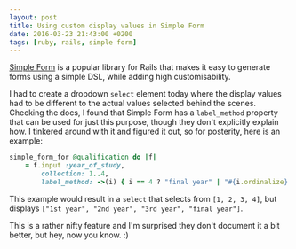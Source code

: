 ```yaml
---
layout: post
title: Using custom display values in Simple Form
date: 2016-03-23 21:43:00 +0200
tags: [ruby, rails, simple form]
---
```

[Simple Form](https://github.com/plataformatec/simple_form) is a popular library for Rails that makes it easy to generate forms using a simple DSL, while adding high customisability.

I had to create a dropdown `select` element today where the display values had to be different to the actual values selected behind the scenes. Checking the docs, I found that Simple Form has a `label_method` property that can be used for just this purpose, though they don't explicitly explain how. I tinkered around with it and figured it out, so for posterity, here is an example:

```ruby
simple_form_for @qualification do |f|
    = f.input :year_of_study,
        collection: 1..4,
        label_method: ->(i) { i == 4 ? "final year" | "#{i.ordinalize} year" }
```

This example would result in a `select` that selects from `[1, 2, 3, 4]`, but displays `["1st year", "2nd year", "3rd year", "final year"]`.

This is a rather nifty feature and I'm surprised they don't document it a bit better, but hey, now you know. :)
